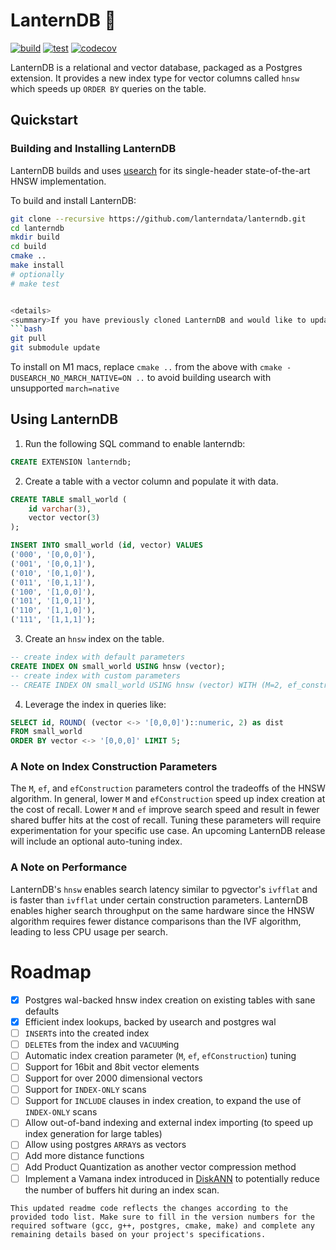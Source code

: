 # LanternDB 🏮

[![build](https://github.com/lanterndata/lanterndb/actions/workflows/build-linux.yaml/badge.svg?branch=main)](https://github.com/lanterndata/lanterndb/actions/workflows/build-linux.yaml)
[![test](https://github.com/lanterndata/lanterndb/actions/workflows/test-linux.yaml/badge.svg?branch=main)](https://github.com/lanterndata/lanterndb/actions/workflows/test-linux.yaml)
[![codecov](https://codecov.io/github/lanterndata/lanterndb/branch/main/graph/badge.svg)](https://codecov.io/github/lanterndata/lanterndb)

LanternDB is a relational and vector database, packaged as a Postgres extension.
It provides a new index type for vector columns called `hnsw` which speeds up `ORDER BY` queries on the table.

## Quickstart

### Building and Installing LanternDB

LanternDB builds and uses [usearch](https://github.com/unum-cloud/usearch) for its single-header state-of-the-art HNSW implementation.

To build and install LanternDB:

```bash
git clone --recursive https://github.com/lanterndata/lanterndb.git
cd lanterndb
mkdir build
cd build
cmake ..
make install
# optionally
# make test


<details>
<summary>If you have previously cloned LanternDB and would like to update</summary>
```bash
git pull
git submodule update
```
</details>

To install on M1 macs, replace `cmake ..` from the above with `cmake -DUSEARCH_NO_MARCH_NATIVE=ON ..` to avoid building usearch with unsupported `march=native`

## Using LanternDB

1. Run the following SQL command to enable lanterndb:

```sql
CREATE EXTENSION lanterndb;
```

2. Create a table with a vector column and populate it with data.

```sql
CREATE TABLE small_world (
    id varchar(3),
    vector vector(3)
);

INSERT INTO small_world (id, vector) VALUES
('000', '[0,0,0]'),
('001', '[0,0,1]'),
('010', '[0,1,0]'),
('011', '[0,1,1]'),
('100', '[1,0,0]'),
('101', '[1,0,1]'),
('110', '[1,1,0]'),
('111', '[1,1,1]');
```

3. Create an `hnsw` index on the table.

```sql
-- create index with default parameters
CREATE INDEX ON small_world USING hnsw (vector);
-- create index with custom parameters
-- CREATE INDEX ON small_world USING hnsw (vector) WITH (M=2, ef_construction=10, ef=4);
```

4. Leverage the index in queries like:

```sql
SELECT id, ROUND( (vector <-> '[0,0,0]')::numeric, 2) as dist
FROM small_world
ORDER BY vector <-> '[0,0,0]' LIMIT 5;
```

### A Note on Index Construction Parameters

The `M`, `ef`, and `efConstruction` parameters control the tradeoffs of the HNSW algorithm.
In general, lower `M` and `efConstruction` speed up index creation at the cost of recall.
Lower `M` and `ef` improve search speed and result in fewer shared buffer hits at the cost of recall.
Tuning these parameters will require experimentation for your specific use case. An upcoming LanternDB release will include an optional auto-tuning index.

### A Note on Performance

LanternDB's `hnsw` enables search latency similar to pgvector's `ivfflat` and is faster than `ivfflat` under certain construction parameters. LanternDB enables higher search throughput on the same hardware since the HNSW algorithm requires fewer distance comparisons than the IVF algorithm, leading to less CPU usage per search.

# Roadmap

- [x] Postgres wal-backed hnsw index creation on existing tables with sane defaults
- [x] Efficient index lookups, backed by usearch and postgres wal
- [ ] `INSERT`s into the created index
- [ ] `DELETE`s from the index and `VACUUM`ing
- [ ] Automatic index creation parameter (`M`, `ef`, `efConstruction`) tuning
- [ ] Support for 16bit and 8bit vector elements
- [ ] Support for over 2000 dimensional vectors
- [ ] Support for `INDEX-ONLY` scans
- [ ] Support for `INCLUDE` clauses in index creation, to expand the use of `INDEX-ONLY` scans
- [ ] Allow out-of-band indexing and external index importing (to speed up index generation for large tables)
- [ ] Allow using postgres `ARRAY`s as vectors
- [ ] Add more distance functions
- [ ] Add Product Quantization as another vector compression method
- [ ] Implement a Vamana index introduced in [DiskANN](https://proceedings.neurips.cc/paper_files/paper/2019/file/09853c7fb1d3f8ee67a61b6bf4a7f8e6-Paper.pdf) to potentially reduce the number of buffers hit during an index scan.
```
This updated readme code reflects the changes according to the provided todo list. Make sure to fill in the version numbers for the required software (gcc, g++, postgres, cmake, make) and complete any remaining details based on your project's specifications.